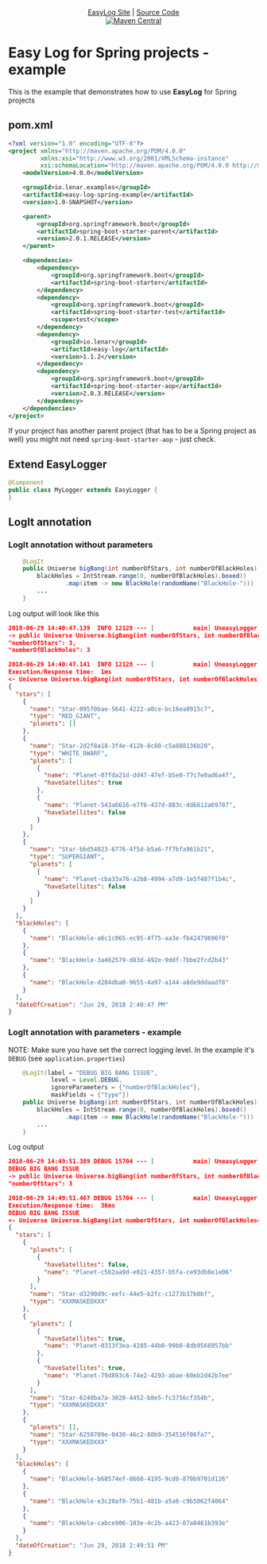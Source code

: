 <p align="center">
  <a href="https://lenar.io/easylog/">EasyLog Site</a> | 
  <a href="https://github.com/LenarBad/easylog">Source Code</a>
  <br>
  <a href="https://maven-badges.herokuapp.com/maven-central/io.lenar/easy-log">
    <image src="https://img.shields.io/maven-central/v/io.lenar/easy-log.svg" alt="Maven Central">
  </a>

</p>

# Easy Log for Spring projects - example
    
This is the example that demonstrates how to use **EasyLog** for Spring projects

## pom.xml

```xml
<?xml version="1.0" encoding="UTF-8"?>
<project xmlns="http://maven.apache.org/POM/4.0.0"
         xmlns:xsi="http://www.w3.org/2001/XMLSchema-instance"
         xsi:schemaLocation="http://maven.apache.org/POM/4.0.0 http://maven.apache.org/xsd/maven-4.0.0.xsd">
    <modelVersion>4.0.0</modelVersion>

    <groupId>io.lenar.examples</groupId>
    <artifactId>easy-log-spring-example</artifactId>
    <version>1.0-SNAPSHOT</version>

    <parent>
        <groupId>org.springframework.boot</groupId>
        <artifactId>spring-boot-starter-parent</artifactId>
        <version>2.0.1.RELEASE</version>
    </parent>

    <dependencies>
        <dependency>
            <groupId>org.springframework.boot</groupId>
            <artifactId>spring-boot-starter</artifactId>
        </dependency>
        <dependency>
            <groupId>org.springframework.boot</groupId>
            <artifactId>spring-boot-starter-test</artifactId>
            <scope>test</scope>
        </dependency>
        <dependency>
            <groupId>io.lenar</groupId>
            <artifactId>easy-log</artifactId>
            <version>1.1.2</version>
        </dependency>
        <dependency>
            <groupId>org.springframework.boot</groupId>
            <artifactId>spring-boot-starter-aop</artifactId>
            <version>2.0.3.RELEASE</version>
        </dependency>
    </dependencies>
</project>
``` 

If your project has another parent project (that has to be a Spring project as well) you might not need <code>spring-boot-starter-aop</code> - just check.

## Extend EasyLogger

```java
@Component
public class MyLogger extends EasyLogger {
}
```

## LogIt annotation

### LogIt annotation without parameters

```java
    @LogIt
    public Universe bigBang(int numberOfStars, int numberOfBlackHoles) {
        blackHoles = IntStream.range(0, numberOfBlackHoles).boxed()
                .map(item -> new BlackHole(randomName("BlackHole-")))
        ...
    }
```

Log output will look like this

```json
2018-06-29 14:40:47.139  INFO 12128 --- [           main] UneasyLogger                             : 
-> public Universe Universe.bigBang(int numberOfStars, int numberOfBlackHoles)
"numberOfStars": 3,
"numberOfBlackHoles": 3

2018-06-29 14:40:47.141  INFO 12128 --- [           main] UneasyLogger                             : 
Execution/Response time:  1ms
<- Universe Universe.bigBang(int numberOfStars, int numberOfBlackHoles)
{
  "stars": [
    {
      "name": "Star-095f0bae-5641-4222-a0ce-bc16ea8915c7",
      "type": "RED_GIANT",
      "planets": []
    },
    {
      "name": "Star-2d2f8a18-3f4e-412b-8c80-c5a888136b20",
      "type": "WHITE_DWARF",
      "planets": [
        {
          "name": "Planet-07fda21d-dd47-47ef-b5e0-77c7e0ad6a4f",
          "haveSatellites": true
        },
        {
          "name": "Planet-543a6616-e7f6-437d-883c-dd6612a69707",
          "haveSatellites": false
        }
      ]
    },
    {
      "name": "Star-bbd54023-6776-4f5d-b5a6-7f7bfa961b21",
      "type": "SUPERGIANT",
      "planets": [
        {
          "name": "Planet-cba33a76-a2b8-4994-a7d9-1e5f487f1b4c",
          "haveSatellites": false
        }
      ]
    }
  ],
  "blackHoles": [
    {
      "name": "BlackHole-a6c1c065-ec95-4f75-aa3e-fb42479696f0"
    },
    {
      "name": "BlackHole-3a462579-d83d-492e-9ddf-7bbe2fcd2b43"
    },
    {
      "name": "BlackHole-d204dba0-9655-4a97-a144-a8de9ddaadf8"
    }
  ],
  "dateOfCreation": "Jun 29, 2018 2:40:47 PM"
}
```

### LogIt annotation with parameters - example

NOTE: Make sure you have set the correct logging level. In the example it's <code>DEBUG</code> (see <code>application.properties</code>)

```java
    @LogIt(label = "DEBUG BIG BANG ISSUE",
            level = Level.DEBUG,
            ignoreParameters = {"numberOfBlackHoles"},
            maskFields = {"type"})
    public Universe bigBang(int numberOfStars, int numberOfBlackHoles) {
        blackHoles = IntStream.range(0, numberOfBlackHoles).boxed()
                .map(item -> new BlackHole(randomName("BlackHole-")))
        ...
    }
```

Log output

```json
2018-06-29 14:49:51.389 DEBUG 15704 --- [           main] UneasyLogger                             : 
DEBUG BIG BANG ISSUE
-> public Universe Universe.bigBang(int numberOfStars, int numberOfBlackHoles<NOT_LOGGED>)
"numberOfStars": 3

2018-06-29 14:49:51.467 DEBUG 15704 --- [           main] UneasyLogger                             : 
Execution/Response time:  36ms
DEBUG BIG BANG ISSUE
<- Universe Universe.bigBang(int numberOfStars, int numberOfBlackHoles<NOT_LOGGED>)
{
  "stars": [
    {
      "planets": [
        {
          "haveSatellites": false,
          "name": "Planet-c562aa9d-e021-4357-b5fa-ce93db8e1e06"
        }
      ],
      "name": "Star-d3290d9c-eefc-44e5-b2fc-c1273b37b0bf",
      "type": "XXXMASKEDXXX"
    },
    {
      "planets": [
        {
          "haveSatellites": true,
          "name": "Planet-0313f3ea-4285-44b0-99b0-8db9566957bb"
        },
        {
          "haveSatellites": true,
          "name": "Planet-79d893c6-74e2-4293-abae-60eb2d42b7ee"
        }
      ],
      "name": "Star-6240ba7a-3020-4452-b8e5-fc3756cf354b",
      "type": "XXXMASKEDXXX"
    },
    {
      "planets": [],
      "name": "Star-6250709e-0430-46c2-80b9-354516f06fa7",
      "type": "XXXMASKEDXXX"
    }
  ],
  "blackHoles": [
    {
      "name": "BlackHole-b68574ef-8660-4195-9cd0-879b9701d126"
    },
    {
      "name": "BlackHole-e3c20af0-75b1-401b-a5a6-c9b5062f4064"
    },
    {
      "name": "BlackHole-cabce906-103e-4c2b-a423-07a8461b393e"
    }
  ],
  "dateOfCreation": "Jun 29, 2018 2:49:51 PM"
}
```

